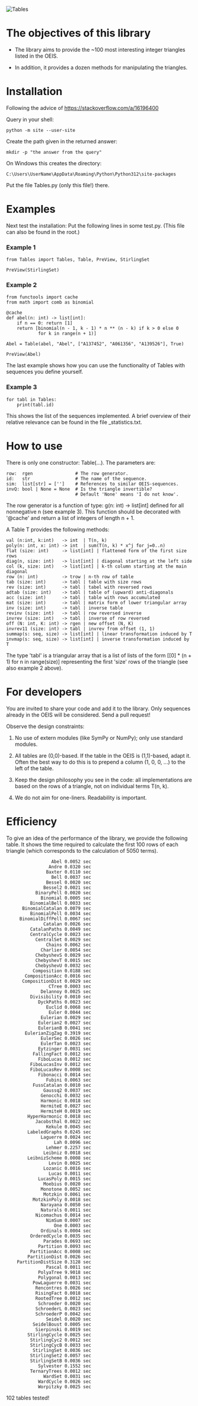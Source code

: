 ![Tables](imag/IntegerTrianglesPy.png)

# The objectives of this library

* The library aims to provide the ~100 most interesting integer triangles listed in the OEIS. 

* In addition, it provides a dozen methods for manipulating the triangles.


# Installation

Following the advice of https://stackoverflow.com/a/16196400

Query in your shell: 

    python -m site --user-site

Create the path given in the returned answer: 

    mkdir -p "the answer from the query"

On Windows this creates the directory:

    C:\Users\UserName\AppData\Roaming\Python\Python312\site-packages

Put the file Tables.py (only this file!) there.

# Examples

Next test the installation: Put the following lines in some test.py. (This file can also be found in the root.)

 ### Example 1
    from Tables import Tables, Table, PreView, StirlingSet

    PreView(StirlingSet)

 ### Example 2
    from functools import cache
    from math import comb as binomial

    @cache
    def abel(n: int) -> list[int]:
        if n == 0: return [1]
        return [binomial(n - 1, k - 1) * n ** (n - k) if k > 0 else 0 
                for k in range(n + 1)]

    Abel = Table(abel, "Abel", ["A137452", "A061356", "A139526"], True)

    PreView(Abel)

The last example shows how you can use the functionality of Tables with sequences you define yourself.

### Example 3
    for tabl in Tables: 
        print(tabl.id)

This shows the list of the sequences implemented. A brief overview of their relative relevance can be found in the file _statistics.txt.


# How to use

There is only one constructor: Table(...). The parameters are:

    row:  rgen                # The row generator.
    id:   str                 # The name of the sequence.
    sim:  list[str] = ['']    # References to similar OEIS-sequences.
    invQ: bool | None = None  # Is the triangle invertible? 
                              # Default 'None' means 'I do not know'.

The row generator is a function of type: g(n: int) -> list[int] defined for all nonnegative n (see example 3). 
This function should be decorated with '@cache' and return a list of integers of length n + 1.

A Table T provides the following methods:

    val (n:int, k:int)   -> int  | T(n, k)
    poly(n: int, x: int) -> int  | sum(T(n, k) * x^j for j=0..n)
    flat (size: int)     -> list[int] | flattened form of the first size rows
    diag(n, size: int)   -> list[int] | diagonal starting at the left side
    col (k, size: int)   -> list[int] | k-th column starting at the main diagonal
    row (n: int)         -> trow | n-th row of table
    tab (size: int)      -> tabl | table with size rows
    rev (size: int)      -> tabl | tabel with reversed rows
    adtab (size: int)    -> tabl | table of (upward) anti-diagonals
    acc (size: int)      -> tabl | table with rows accumulated
    mat (size: int)      -> tabl | matrix form of lower triangular array
    inv (size: int)      -> tabl | inverse table
    revinv (size: int)   -> tabl | row reversed inverse
    invrev (size: int)   -> tabl | inverse of row reversed
    off (N: int, K: int) -> rgen | new offset (N, K)
    invrev11 (size: int) -> tabl | invrev from offset (1, 1)
    summap(s: seq, size) -> list[int] | linear transformation induced by T
    invmap(s: seq, size) -> list[int] | inverse transformation induced by T

The type 'tabl' is a triangular array that is a list of lists of the form
[[0] * (n + 1) for n in range(size)] representing the first 'size' rows of 
the triangle (see also example 2 above).


# For developers

You are invited to share your code and add it to the library. Only sequences already in the OEIS will be considered. Send a pull request!

Observe the design constraints:

  1) No use of extern modules (like SymPy or NumPy); only use standard modules.

  2) All tables are (0,0)-based. If the table in the OEIS is (1,1)-based, adapt it. Often the best way to do this is to prepend a column (1, 0, 0, ...) to the left of the table.

  3) Keep the design philosophy you see in the code: all implementations are based on the rows of a triangle, not on individual terms T(n, k).

  4) We do not aim for one-liners. Readability is important.


# Efficiency

To give an idea of ​​the performance of the library, we provide the following table. It shows the time required to calculate the first 100 rows of each triangle (which corresponds to the calculation of 5050 terms).

                     Abel 0.0052 sec
                    Andre 0.0320 sec
                   Baxter 0.0110 sec
                     Bell 0.0037 sec
                   Bessel 0.0020 sec
                  Bessel2 0.0021 sec
               BinaryPell 0.0020 sec
                 Binomial 0.0005 sec
             BinomialBell 0.0033 sec
          BinomialCatalan 0.0079 sec
             BinomialPell 0.0034 sec
         BinomialDiffPell 0.0067 sec
                  Catalan 0.0026 sec
             CatalanPaths 0.0049 sec
             CentralCycle 0.0023 sec
               CentralSet 0.0029 sec
                   Chains 0.0062 sec
                 Charlier 0.0054 sec
               ChebyshevS 0.0029 sec
               ChebyshevT 0.0015 sec
               ChebyshevU 0.0032 sec
              Composition 0.0188 sec
           CompositionAcc 0.0016 sec
          CompositionDist 0.0029 sec
                    CTree 0.0003 sec
                 Delannoy 0.0025 sec
             Divisibility 0.0010 sec
                DyckPaths 0.0023 sec
                   Euclid 0.0068 sec
                    Euler 0.0044 sec
                 Eulerian 0.0029 sec
                Eulerian2 0.0027 sec
                EulerianB 0.0041 sec
           EulerianZigZag 0.3919 sec
                 EulerSec 0.0026 sec
                 EulerTan 0.0023 sec
                Eytzinger 0.0031 sec
              FallingFact 0.0012 sec
                FiboLucas 0.0012 sec
             FiboLucasInv 0.0012 sec
             FiboLucasRev 0.0008 sec
                Fibonacci 0.0014 sec
                   Fubini 0.0063 sec
              FussCatalan 0.0010 sec
                  Gaussq2 0.0037 sec
                 Genocchi 0.0032 sec
                 Harmonic 0.0018 sec
                 HermiteE 0.0027 sec
                 HermiteH 0.0019 sec
            HyperHarmonic 0.0018 sec
               Jacobsthal 0.0022 sec
                   Kekule 0.0045 sec
            LabeledGraphs 0.0245 sec
                 Laguerre 0.0024 sec
                      Lah 0.0096 sec
                   Lehmer 0.2257 sec
                  Leibniz 0.0018 sec
            LeibnizScheme 0.0008 sec
                    Levin 0.0025 sec
                  Lozanic 0.0016 sec
                    Lucas 0.0011 sec
                LucasPoly 0.0015 sec
                  Moebius 0.0020 sec
                 Monotone 0.0052 sec
                  Motzkin 0.0061 sec
              MotzkinPoly 0.0018 sec
                 Narayana 0.0050 sec
                 Naturals 0.0011 sec
               Nicomachus 0.0014 sec
                   NimSum 0.0007 sec
                      One 0.0003 sec
                 Ordinals 0.0004 sec
             OrderedCycle 0.0035 sec
                  Parades 0.0693 sec
                Partition 0.0093 sec
             PartitionAcc 0.0008 sec
            PartitionDist 0.0026 sec
        PartitionDistSize 0.3128 sec
                   Pascal 0.0011 sec
                PolyaTree 9.9018 sec
                Polygonal 0.0013 sec
              PowLaguerre 0.0031 sec
               Rencontres 0.0026 sec
               RisingFact 0.0018 sec
               RootedTree 0.0012 sec
                Schroeder 0.0020 sec
               SchroederL 0.0023 sec
               SchroederP 0.0042 sec
                   Seidel 0.0020 sec
              SeidelBoust 0.0005 sec
               Sierpinski 0.0019 sec
            StirlingCycle 0.0025 sec
             StirlingCyc2 0.0012 sec
             StirlingCycB 0.0033 sec
              StirlingSet 0.0036 sec
             StirlingSet2 0.0057 sec
             StirlingSetB 0.0036 sec
                Sylvester 0.1552 sec
             TernaryTrees 0.0012 sec
                  WardSet 0.0031 sec
                WardCycle 0.0026 sec
                Worpitzky 0.0025 sec

102 tables tested!
